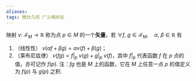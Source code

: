 ```yaml
---
aliases: 
tags: 微分几何 广义相对论
---
```


映射 $v:\ \mathscr{F}_M \to \mathbb{R}$ 称为点 $p\in M$ 的一个**矢量**，若 $\forall f,\ g \in \mathscr{F}_M, \quad \alpha,\ \beta \in \mathbb{R}$ 有
1. （线性性） $v(\alpha f + \beta g) = \alpha v (f) + \beta(g)$；
2. （莱布尼兹律） $v(fg) = f|_p\ v(g) + g|_p \ v(f)$，其中 $f|_p$ 代表函数 $f$ 在 $p$ 点的值，亦可记作 $f(p)$.
注：$fg$ 也是 $M$ 上的函数，它在 $M$ 上任意一点 $p$ 的值定义为 $f(p)$ 与 $g(p)$ 之积.
